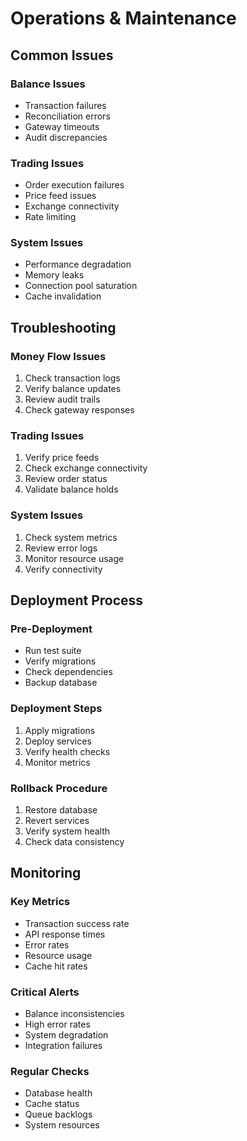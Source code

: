 # Operations & Maintenance

## Common Issues

### Balance Issues
- Transaction failures
- Reconciliation errors
- Gateway timeouts
- Audit discrepancies

### Trading Issues
- Order execution failures
- Price feed issues
- Exchange connectivity
- Rate limiting

### System Issues
- Performance degradation
- Memory leaks
- Connection pool saturation
- Cache invalidation

## Troubleshooting

### Money Flow Issues
1. Check transaction logs
2. Verify balance updates
3. Review audit trails
4. Check gateway responses

### Trading Issues
1. Verify price feeds
2. Check exchange connectivity
3. Review order status
4. Validate balance holds

### System Issues
1. Check system metrics
2. Review error logs
3. Monitor resource usage
4. Verify connectivity

## Deployment Process

### Pre-Deployment
- Run test suite
- Verify migrations
- Check dependencies
- Backup database

### Deployment Steps
1. Apply migrations
2. Deploy services
3. Verify health checks
4. Monitor metrics

### Rollback Procedure
1. Restore database
2. Revert services
3. Verify system health
4. Check data consistency

## Monitoring

### Key Metrics
- Transaction success rate
- API response times
- Error rates
- Resource usage
- Cache hit rates

### Critical Alerts
- Balance inconsistencies
- High error rates
- System degradation
- Integration failures

### Regular Checks
- Database health
- Cache status
- Queue backlogs
- System resources
